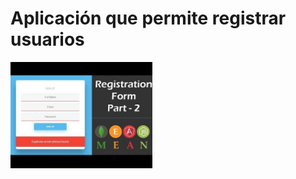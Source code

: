 # Aplicación que permite registrar usuarios
<img width="45%" src="./screenshot.jpg" alt="List screen" title="List screen">
